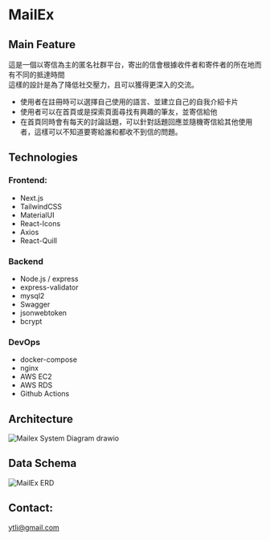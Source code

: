 # MailEx
## Main Feature
這是一個以寄信為主的匿名社群平台，寄出的信會根據收件者和寄件者的所在地而有不同的抵達時間  
這樣的設計是為了降低社交壓力，且可以獲得更深入的交流。

- 使用者在註冊時可以選擇自己使用的語言、並建立自己的自我介紹卡片
- 使用者可以在首頁或是探索頁面尋找有興趣的筆友，並寄信給他
- 在首頁同時會有每天的討論話題，可以針對話題回應並隨機寄信給其他使用者，這樣可以不知道要寄給誰和都收不到信的問題。

## Technologies
### Frontend:
- Next.js
- TailwindCSS
- MaterialUI
- React-Icons
- Axios
- React-Quill

### Backend
- Node.js / express
- express-validator
- mysql2
- Swagger
- jsonwebtoken
- bcrypt

### DevOps
- docker-compose
- nginx
- AWS EC2
- AWS RDS
- Github Actions

## Architecture
![Mailex System Diagram drawio](https://github.com/lytt925/MailEx/assets/76529228/5dca545a-6aae-4d97-a37d-0c2253f19bca)


## Data Schema
![MailEx ERD](https://github.com/lytt925/MailEx/assets/76529228/7d000750-d056-4b28-b673-66021832671f)



## Contact: 
ytli@gmail.com
